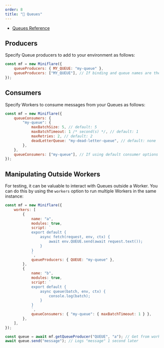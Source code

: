 ```yaml
---
order: 8
title: "🚥 Queues"
---
```


- [Queues Reference](/queues/)

## Producers

Specify Queue producers to add to your environment as follows:

```js
const mf = new Miniflare({
	queueProducers: { MY_QUEUE: "my-queue" },
	queueProducers: ["MY_QUEUE"], // If binding and queue names are the same
});
```

## Consumers

Specify Workers to consume messages from your Queues as follows:

```js
const mf = new Miniflare({
	queueConsumers: {
		"my-queue": {
			maxBatchSize: 5, // default: 5
			maxBatchTimeout: 1 /* second(s) */, // default: 1
			maxRetries: 2, // default: 2
			deadLetterQueue: "my-dead-letter-queue", // default: none
		},
	},
	queueConsumers: ["my-queue"], // If using default consumer options
});
```

## Manipulating Outside Workers

For testing, it can be valuable to interact with Queues outside a Worker. You can do this by using the `workers` option to run multiple Workers in the same instance:

```js
const mf = new Miniflare({
	workers: [
		{
			name: "a",
			modules: true,
			script: `
			export default {
				async fetch(request, env, ctx) {
					await env.QUEUE.send(await request.text());
				}
			}
			`,
			queueProducers: { QUEUE: "my-queue" },
		},
		{
			name: "b",
			modules: true,
			script: `
			export default {
				async queue(batch, env, ctx) {
					console.log(batch);
				}
			}
			`,
			queueConsumers: { "my-queue": { maxBatchTimeout: 1 } },
		},
	],
});

const queue = await mf.getQueueProducer("QUEUE", "a"); // Get from worker "a"
await queue.send("message"); // Logs "message" 1 second later
```
